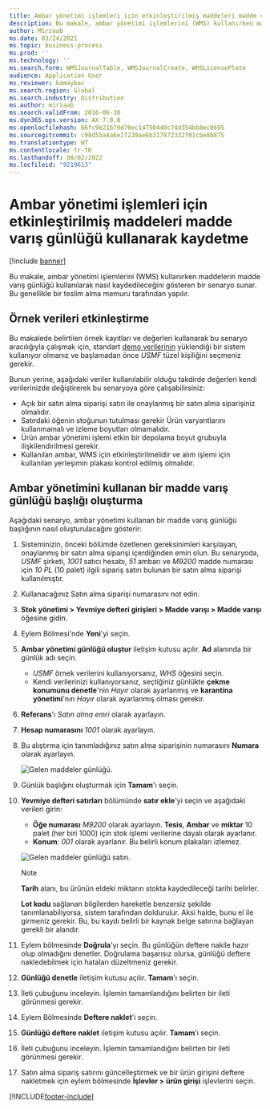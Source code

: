 ```yaml
---
title: Ambar yönetimi işlemleri için etkinleştirilmiş maddeleri madde varış günlüğü kullanarak kaydetme
description: Bu makale, ambar yönetimi işlemlerini (WMS) kullanırken maddelerin madde varış günlüğü kullanılarak nasıl kaydedileceğini gösteren bir senaryo sunar.
author: Mirzaab
ms.date: 03/24/2021
ms.topic: business-process
ms.prod: ''
ms.technology: ''
ms.search.form: WMSJournalTable, WMSJournalCreate, WHSLicensePlate
audience: Application User
ms.reviewer: kamaybac
ms.search.region: Global
ms.search.industry: Distribution
ms.author: mirzaab
ms.search.validFrom: 2016-06-30
ms.dyn365.ops.version: AX 7.0.0
ms.openlocfilehash: 66fc9e21b79d70ec14750440c74d354bb8ec0695
ms.sourcegitcommit: c98d55a4a6e27239ae6b317872332f01cbe8b875
ms.translationtype: HT
ms.contentlocale: tr-TR
ms.lasthandoff: 08/02/2022
ms.locfileid: "9219613"
---
```

# <a name="register-items-enabled-for-warehouse-management-processes-using-an-item-arrival-journal"></a>Ambar yönetimi işlemleri için etkinleştirilmiş maddeleri madde varış günlüğü kullanarak kaydetme

[!include [banner](../../includes/banner.md)]

Bu makale, ambar yönetimi işlemlerini (WMS) kullanırken maddelerin madde varış günlüğü kullanılarak nasıl kaydedileceğini gösteren bir senaryo sunar. Bu genellikle bir teslim alma memuru tarafından yapılır.

## <a name="enable-sample-data"></a>Örnek verileri etkinleştirme

Bu makalede belirtilen örnek kayıtları ve değerleri kullanarak bu senaryo aracılığıyla çalışmak için, standart [demo verilerinin](../../../fin-ops-core/fin-ops/get-started/demo-data.md) yüklendiği bir sistem kullanıyor olmanız ve başlamadan önce *USMF* tüzel kişiliğini seçmeniz gerekir.

Bunun yerine, aşağıdaki veriler kullanılabilir olduğu takdirde değerleri kendi verilerinizde değiştirerek bu senaryoya göre çalışabilirsiniz:

- Açık bir satın alma siparişi satırı ile onaylanmış bir satın alma siparişiniz olmalıdır.
- Satırdaki öğenin stoğunun tutulması gerekir Ürün varyantlarını kullanmamalı ve izleme boyutları olmamalıdır.
- Ürün ambar yönetimi işlemi etkin bir depolama boyut grubuyla ilişkilendirilmesi gerekir.
- Kullanılan ambar, WMS için etkinleştirilmelidir ve alım işlemi için kullanılan yerleşimin plakası kontrol edilmiş olmalıdır.

## <a name="create-an-item-arrival-journal-header-that-uses-warehouse-management"></a>Ambar yönetimini kullanan bir madde varış günlüğü başlığı oluşturma

Aşağıdaki senaryo, ambar yönetimi kullanan bir madde varış günlüğü başlığının nasıl oluşturulacağını gösterir:

1. Sisteminizin, önceki bölümde özetlenen gereksinimleri karşılayan, onaylanmış bir satın alma siparişi içerdiğinden emin olun. Bu senaryoda, *USMF* şirketi, *1001* satıcı hesabı, *51* ambarı ve *M9200* madde numarası için *10 PL* (10 palet) ilgili sipariş satırı bulunan bir satın alma siparişi kullanılmıştır.
1. Kullanacağınız Satın alma siparişi numarasını not edin.
1. **Stok yönetimi \> Yevmiye defteri girişleri \> Madde varışı \> Madde varışı** öğesine gidin.
1. Eylem Bölmesi'nde **Yeni**'yi seçin.
1. **Ambar yönetimi günlüğü oluştur** iletişim kutusu açılır. **Ad** alanında bir günlük adı seçin.
    - *USMF* örnek verilerini kullanıyorsanız, *WHS* öğesini seçin.
    - Kendi verilerinizi kullanıyorsanız, seçtiğiniz günlükte **çekme konumunu denetle**'nin *Hayır* olarak ayarlanmış ve **karantina yönetimi**'nın *Hayır* olarak ayarlanmış olması gerekir.
1. **Referans**'ı *Satın alma emri* olarak ayarlayın.
1. **Hesap numarasını** *1001* olarak ayarlayın.
1. Bu alıştırma için tanımladığınız satın alma siparişinin numarasını **Numara** olarak ayarlayın.

    ![Gelen maddeler günlüğü.](../media/item-arrival-journal-header.png "Gelen maddeler günlüğü")

1. Günlük başlığını oluşturmak için **Tamam**'ı seçin.
1. **Yevmiye defteri satırları** bölümünde **satır ekle**'yi seçin ve aşağıdaki verileri girin:
    - **Öğe numarası** *M9200* olarak ayarlayın. **Tesis**, **Ambar** ve **miktar** 10 palet (her biri 1000) için stok işlemi verilerine dayalı olarak ayarlanır.
    - **Konum**: *001* olarak ayarlanır. Bu belirli konum plakaları izlemez.

    ![Gelen maddeler günlüğü satırı.](../media/item-arrival-journal-line.png "Gelen maddeler günlüğü satırı")

    > [!NOTE]
    > **Tarih** alanı, bu ürünün eldeki miktarın stokta kaydedileceği tarihi belirler.  
    >
    > **Lot kodu** sağlanan bilgilerden hareketle benzersiz şekilde tanımlanabiliyorsa, sistem tarafından doldurulur. Aksi halde, bunu el ile girmeniz gerekir. Bu, bu kaydı belirli bir kaynak belge satırına bağlayan gerekli bir alandır.  

1. Eylem bölmesinde **Doğrula**'yı seçin. Bu günlüğün deftere nakile hazır olup olmadığını denetler. Doğrulama başarısız olursa, günlüğü deftere nakledebilmek için hataları düzeltmeniz gerekir.  
1. **Günlüğü denetle** iletişim kutusu açılır. **Tamam**'ı seçin.
1. İleti çubuğunu inceleyin. İşlemin tamamlandığını belirten bir ileti görünmesi gerekir.  
1. Eylem Bölmesinde **Deftere naklet**'i seçin.
1. **Günlüğü deftere naklet** iletişim kutusu açılır. **Tamam**'ı seçin.
1. İleti çubuğunu inceleyin. İşlemin tamamlandığını belirten bir ileti görünmesi gerekir.
1. Satın alma sipariş satırını güncelleştirmek ve bir ürün girişini deftere nakletmek için eylem bölmesinde **İşlevler > ürün girişi** işlevlerini seçin.


[!INCLUDE[footer-include](../../../includes/footer-banner.md)]
